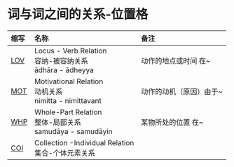 # 词与词之间的关系-位置格

| 缩写 | 名称 | 备注 |
| :--- | :--- | :--- |
|[LOV](loc-lov.md)|Locus - Verb Relation<br>容纳-被容纳关系<br>ādhāra - ādheyya| 动作的地点或时间 在~ |
|[MOT](loc-mot.md)|Motivational Relation<br>动机关系<br>nimitta - nimittavant| 动作的动机（原因）由于~ |
|[WHP](loc-whp.md)|Whole-Part Relation<br>整体-局部关系<br>samudāya - samudāyin| 某物所处的位置 在~ |
|[COI](loc-coi.md)|Collection -Individual Relation<br>集合-个体元素关系||<br>niddhāraṇasamudāya - nidhāraṇīya| 在~之中 |
